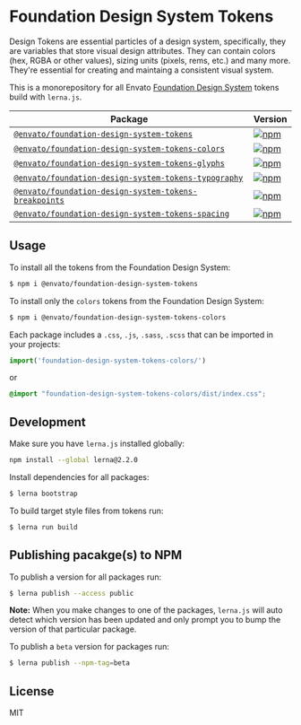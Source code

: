 # Foundation Design System Tokens
Design Tokens are essential particles of a design system, specifically, they are variables that store visual design attributes. They can contain colors (hex, RGBA or other values), sizing units (pixels, rems, etc.) and many more. They're essential for creating and maintaing a consistent visual system.

This is a monorepository for all Envato [Foundation Design System](https://github.com/envato/foundation-design-system) tokens build with `lerna.js`.

| Package | Version |
|--------|-------|
| [`@envato/foundation-design-system-tokens`](/packages/all) | [![npm](https://img.shields.io/npm/v/foundation-design-system-tokens.svg?maxAge=2592000)](https://www.npmjs.com/package/@envato/foundation-design-system-tokens) |
| [`@envato/foundation-design-system-tokens-colors`](/packages/colors) | [![npm](https://img.shields.io/npm/v/foundation-design-system-tokens-colors.svg?maxAge=2592000)](https://www.npmjs.com/package/@envato/foundation-design-system-tokens-colors) |
| [`@envato/foundation-design-system-tokens-glyphs`](/packages/glyphs) | [![npm](https://img.shields.io/npm/v/foundation-design-system-tokens-glyphs.svg?maxAge=2592000)](https://www.npmjs.com/package/@envato/foundation-design-system-tokens-glyphs) |
| [`@envato/foundation-design-system-tokens-typography`](/packages/typography) | [![npm](https://img.shields.io/npm/v/foundation-design-system-tokens-typography.svg?maxAge=2592000)](https://www.npmjs.com/package/@envato/foundation-design-system-tokens-typography) |
| [`@envato/foundation-design-system-tokens-breakpoints`](/packages/breakpoints) | [![npm](https://img.shields.io/npm/v/foundation-design-system-tokens-breakpoints.svg?maxAge=2592000)](https://www.npmjs.com/package/@envato/foundation-design-system-tokens-breakpoints) |
| [`@envato/foundation-design-system-tokens-spacing`](/packages/spacing) | [![npm](https://img.shields.io/npm/v/foundation-design-system-tokens-spacing.svg?maxAge=2592000)](https://www.npmjs.com/package/@envato/foundation-design-system-tokens-spacing) |

## Usage
To install all the tokens from the Foundation Design System:

```sh
$ npm i @envato/foundation-design-system-tokens
```

To install only the `colors` tokens from the Foundation Design System:

```sh
$ npm i @envato/foundation-design-system-tokens-colors
```

Each package includes a `.css`, `.js`, `.sass`, `.scss` that can be imported in your projects:

```js
import('foundation-design-system-tokens-colors/')
```

or

```css
@import "foundation-design-system-tokens-colors/dist/index.css";
```

## Development
Make sure you have `lerna.js` installed globally:

```sh
npm install --global lerna@2.2.0
```

Install dependencies for all packages:

```sh
$ lerna bootstrap
```

To build target style files from tokens run:

```sh
$ lerna run build
```

## Publishing pacakge(s) to NPM

To publish a version for all packages run:

```sh
$ lerna publish --access public
```

**Note:** When you make changes to one of the packages, `lerna.js` will auto detect which version has been updated and only prompt you to bump the version of that particular package.

To publish a `beta` version for packages run:

```sh
$ lerna publish --npm-tag=beta
```

## License
MIT
